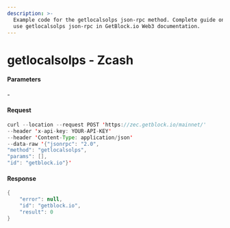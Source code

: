 ```yaml
---
description: >-
  Example code for the getlocalsolps json-rpc method. Сomplete guide on how to
  use getlocalsolps json-rpc in GetBlock.io Web3 documentation.
---
```


# getlocalsolps - Zcash

#### Parameters

\-

#### Request

```java
curl --location --request POST 'https://zec.getblock.io/mainnet/' 
--header 'x-api-key: YOUR-API-KEY' 
--header 'Content-Type: application/json' 
--data-raw '{"jsonrpc": "2.0",
"method": "getlocalsolps",
"params": [],
"id": "getblock.io"}'
```

#### Response

```java
{
    "error": null,
    "id": "getblock.io",
    "result": 0
}
```
